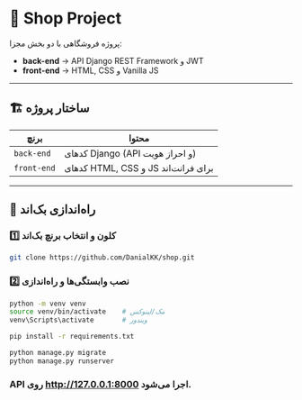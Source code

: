 # 🛒 Shop Project

پروژه فروشگاهی با دو بخش مجزا:

- **back-end** → API Django REST Framework و JWT
- **front-end** →  HTML, CSS و Vanilla JS 

---

## 🏗️ ساختار پروژه

| برنچ          | محتوا                              |
|---------------|-----------------------------------|
| `back-end`    | کدهای Django (API و احراز هویت)   |
| `front-end`   | کدهای HTML, CSS و JS برای فرانت‌اند|

---

## 🚀 راه‌اندازی بک‌اند

### 1️⃣ کلون و انتخاب برنچ بک‌اند
```bash
git clone https://github.com/DanialKK/shop.git

```
### 2️⃣ نصب وابستگی‌ها و راه‌اندازی
```bash
python -m venv venv
source venv/bin/activate    # مک/لینوکس
venv\Scripts\activate       # ویندوز

pip install -r requirements.txt

python manage.py migrate
python manage.py runserver


```
### API روی http://127.0.0.1:8000 اجرا می‌شود.
